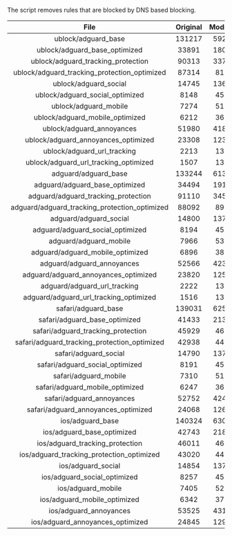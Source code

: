 The script removes rules that are blocked by DNS based blocking.


| File | Original | Modified |
|:----:|:-----:|:-----:|
| ublock/adguard_base | 131217 | 59246 |
| ublock/adguard_base_optimized | 33891 | 18080 |
| ublock/adguard_tracking_protection | 90313 | 33768 |
| ublock/adguard_tracking_protection_optimized | 87314 | 8184 |
| ublock/adguard_social | 14745 | 13675 |
| ublock/adguard_social_optimized | 8148 | 4538 |
| ublock/adguard_mobile | 7274 | 5120 |
| ublock/adguard_mobile_optimized | 6212 | 3659 |
| ublock/adguard_annoyances | 51980 | 41843 |
| ublock/adguard_annoyances_optimized | 23308 | 12303 |
| ublock/adguard_url_tracking | 2213 | 1349 |
| ublock/adguard_url_tracking_optimized | 1507 | 1346 |
| adguard/adguard_base | 133244 | 61316 |
| adguard/adguard_base_optimized | 34494 | 19112 |
| adguard/adguard_tracking_protection | 91110 | 34507 |
| adguard/adguard_tracking_protection_optimized | 88092 | 8907 |
| adguard/adguard_social | 14800 | 13735 |
| adguard/adguard_social_optimized | 8194 | 4584 |
| adguard/adguard_mobile | 7966 | 5303 |
| adguard/adguard_mobile_optimized | 6896 | 3835 |
| adguard/adguard_annoyances | 52566 | 42350 |
| adguard/adguard_annoyances_optimized | 23820 | 12581 |
| adguard/adguard_url_tracking | 2222 | 1357 |
| adguard/adguard_url_tracking_optimized | 1516 | 1354 |
| safari/adguard_base | 139031 | 62534 |
| safari/adguard_base_optimized | 41433 | 21390 |
| safari/adguard_tracking_protection | 45929 | 4637 |
| safari/adguard_tracking_protection_optimized | 42938 | 4487 |
| safari/adguard_social | 14790 | 13719 |
| safari/adguard_social_optimized | 8191 | 4571 |
| safari/adguard_mobile | 7310 | 5161 |
| safari/adguard_mobile_optimized | 6247 | 3694 |
| safari/adguard_annoyances | 52752 | 42455 |
| safari/adguard_annoyances_optimized | 24068 | 12663 |
| ios/adguard_base | 140324 | 63041 |
| ios/adguard_base_optimized | 42743 | 21894 |
| ios/adguard_tracking_protection | 46011 | 4645 |
| ios/adguard_tracking_protection_optimized | 43020 | 4495 |
| ios/adguard_social | 14854 | 13757 |
| ios/adguard_social_optimized | 8257 | 4591 |
| ios/adguard_mobile | 7405 | 5205 |
| ios/adguard_mobile_optimized | 6342 | 3735 |
| ios/adguard_annoyances | 53525 | 43117 |
| ios/adguard_annoyances_optimized | 24845 | 12986 |
